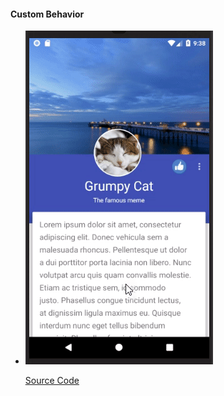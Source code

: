 #### Custom Behavior

* ![custom_behavior.gif](/images/custom_behavior.gif)

    [Source Code](https://gist.github.com/Zoha131/3f961f537ea0dedf9fa409a601f3d484)
